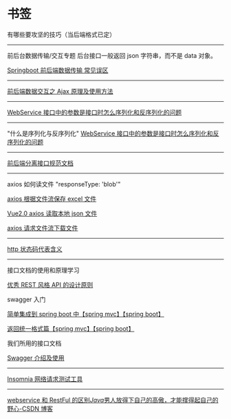 # 书签

有哪些要攻坚的技巧（当后端格式已定）

---

前后台数据传输/交互专题
后台接口一般返回 json 字符串，而不是 data 对象。

[Springboot 前后端数据传输 常见误区](https://www.cnblogs.com/AdaiCoffee/p/10458787.html)

---

[前后端数据交互之 Ajax 原理及使用方法](https://www.jianshu.com/p/f090cc647f22)

---

[WebService 接口中的参数是接口时怎么序列化和反序列化的问题](https://bbs.csdn.net/topics/390569996)

---

"什么是序列化与反序列化"
[WebService 接口中的参数是接口时怎么序列化和反序列化的问题](https://bbs.csdn.net/topics/390569996)

---

[前后端分离接口规范文档](http://blog.sina.com.cn/s/blog_1645e034e0102yczn.html)

---

axios 如何读文件
"responseType: 'blob'"

[axios 根据文件流保存 excel 文件](https://www.jianshu.com/p/eb15827fadf7)

[Vue2.0 axios 读取本地 json 文件](https://www.cnblogs.com/yingyigongzi/p/10857706.html)

[axios 请求文件流下载文件](https://blog.csdn.net/Mr_JavaScript/article/details/89710402)

---

[http 状态码代表含义](https://blog.csdn.net/waterdjj/article/details/52487521)

---

接口文档的使用和原理学习

[优秀 REST 风格 API 的设计原则](https://blog.csdn.net/houjixin/article/details/54315835)

swagger 入门

[简单集成到 spring boot 中【spring mvc】【spring boot】](https://www.cnblogs.com/sxdcgaq8080/p/8698315.html)

[返回统一格式篇【spring mvc】【spring boot】](https://www.cnblogs.com/sxdcgaq8080/p/8797318.html)

我们所用的接口文档

[Swagger 介绍及使用](https://www.jianshu.com/p/349e130e40d5)

---

[Insomnia 网络请求测试工具](https://www.jianshu.com/p/89804e9aa8f6)

---

[webservice 和 RestFul 的区别*Java*男人放得下自己的高傲，才能撑得起自己的野心-CSDN 博客](https://blog.csdn.net/chen213wb/article/details/80330356)
